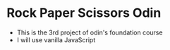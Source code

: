 # Rock Paper Scissors Odin

* This is the 3rd project of odin's foundation course
* I will use vanilla JavaScript 
